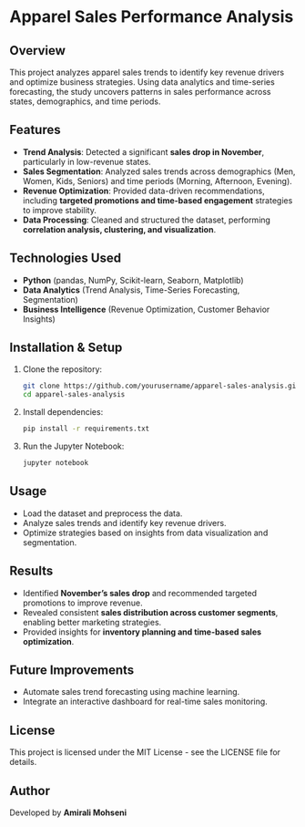 # Apparel Sales Performance Analysis

## Overview
This project analyzes apparel sales trends to identify key revenue drivers and optimize business strategies. Using data analytics and time-series forecasting, the study uncovers patterns in sales performance across states, demographics, and time periods.

## Features
- **Trend Analysis**: Detected a significant **sales drop in November**, particularly in low-revenue states.
- **Sales Segmentation**: Analyzed sales trends across demographics (Men, Women, Kids, Seniors) and time periods (Morning, Afternoon, Evening).
- **Revenue Optimization**: Provided data-driven recommendations, including **targeted promotions and time-based engagement** strategies to improve stability.
- **Data Processing**: Cleaned and structured the dataset, performing **correlation analysis, clustering, and visualization**.

## Technologies Used
- **Python** (pandas, NumPy, Scikit-learn, Seaborn, Matplotlib)
- **Data Analytics** (Trend Analysis, Time-Series Forecasting, Segmentation)
- **Business Intelligence** (Revenue Optimization, Customer Behavior Insights)

## Installation & Setup
1. Clone the repository:
   ```sh
   git clone https://github.com/yourusername/apparel-sales-analysis.git
   cd apparel-sales-analysis
   ```
2. Install dependencies:
   ```sh
   pip install -r requirements.txt
   ```
3. Run the Jupyter Notebook:
   ```sh
   jupyter notebook
   ```

## Usage
- Load the dataset and preprocess the data.
- Analyze sales trends and identify key revenue drivers.
- Optimize strategies based on insights from data visualization and segmentation.

## Results
- Identified **November’s sales drop** and recommended targeted promotions to improve revenue.
- Revealed consistent **sales distribution across customer segments**, enabling better marketing strategies.
- Provided insights for **inventory planning and time-based sales optimization**.

## Future Improvements
- Automate sales trend forecasting using machine learning.
- Integrate an interactive dashboard for real-time sales monitoring.

## License
This project is licensed under the MIT License - see the LICENSE file for details.

## Author
Developed by **Amirali Mohseni**
